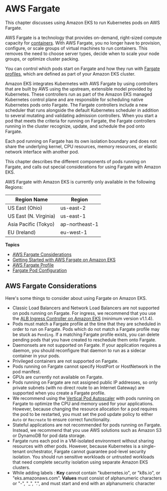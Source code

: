 # AWS Fargate<a name="fargate"></a>

This chapter discusses using Amazon EKS to run Kubernetes pods on AWS Fargate\.

AWS Fargate is a technology that provides on\-demand, right\-sized compute capacity for [containers](https://aws.amazon.com/what-are-containers)\. With AWS Fargate, you no longer have to provision, configure, or scale groups of virtual machines to run containers\. This removes the need to choose server types, decide when to scale your node groups, or optimize cluster packing\.

You can control which pods start on Fargate and how they run with [Fargate profiles](fargate-profile.md), which are defined as part of your Amazon EKS cluster\.

Amazon EKS integrates Kubernetes with AWS Fargate by using controllers that are built by AWS using the upstream, extensible model provided by Kubernetes\. These controllers run as part of the Amazon EKS managed Kubernetes control plane and are responsible for scheduling native Kubernetes pods onto Fargate\. The Fargate controllers include a new scheduler that runs alongside the default Kubernetes scheduler in addition to several mutating and validating admission controllers\. When you start a pod that meets the criteria for running on Fargate, the Fargate controllers running in the cluster recognize, update, and schedule the pod onto Fargate\.

Each pod running on Fargate has its own isolation boundary and does not share the underlying kernel, CPU resources, memory resources, or elastic network interface with another pod\.

This chapter describes the different components of pods running on Fargate, and calls out special considerations for using Fargate with Amazon EKS\.

AWS Fargate with Amazon EKS is currently only available in the following Regions:


| Region Name | Region | 
| --- | --- | 
| US East \(Ohio\) | us\-east\-2 | 
| US East \(N\. Virginia\) | us\-east\-1 | 
| Asia Pacific \(Tokyo\) | ap\-northeast\-1 | 
| EU \(Ireland\) | eu\-west\-1 | 

**Topics**
+ [AWS Fargate Considerations](#fargate-considerations)
+ [Getting Started with AWS Fargate on Amazon EKS](fargate-getting-started.md)
+ [AWS Fargate Profile](fargate-profile.md)
+ [Fargate Pod Configuration](fargate-pod-configuration.md)

## AWS Fargate Considerations<a name="fargate-considerations"></a>

Here's some things to consider about using Fargate on Amazon EKS\.
+ Classic Load Balancers and Network Load Balancers are not supported on pods running on Fargate\. For ingress, we recommend that you use the [ALB Ingress Controller on Amazon EKS](alb-ingress.md) \(minimum version v1\.1\.4\)\.
+ Pods must match a Fargate profile at the time that they are scheduled in order to run on Fargate\. Pods which do not match a Fargate profile may be stuck as `Pending`\. If a matching Fargate profile exists, you can delete pending pods that you have created to reschedule them onto Fargate\.
+ Daemonsets are not supported on Fargate\. If your application requires a daemon, you should reconfigure that daemon to run as a sidecar container in your pods\.
+ Privileged containers are not supported on Fargate\.
+ Pods running on Fargate cannot specify HostPort or HostNetwork in the pod manifest\.
+ GPUs are currently not available on Fargate\.
+ Pods running on Fargate are not assigned public IP addresses, so only private subnets \(with no direct route to an Internet Gateway\) are supported when you create a Fargate profile\.
+ We recommend using the [Vertical Pod Autoscaler](vertical-pod-autoscaler.md) with pods running on Fargate to optimize the CPU and memory used for your applications\. However, because changing the resource allocation for a pod requires the pod to be restarted, you must set the pod update policy to either `Auto` or `Recreate` to ensure correct functionality\.
+ Stateful applications are not recommended for pods running on Fargate\. Instead, we recommend that you use AWS solutions such as Amazon S3 or DynamoDB for pod data storage\.
+ Fargate runs each pod in a VM\-isolated environment without sharing resources with other pods\. However, because Kubernetes is a single\-tenant orchestrator, Fargate cannot guarantee pod\-level security isolation\. You should run sensitive workloads or untrusted workloads that need complete security isolation using separate Amazon EKS clusters\.
+ While adding labels : **Key** cannot contain "kubernetes.io", or "k8s.io", or "eks.amazonaws.com". **Values** must consist of alphanumeric characters or "-", "_", ".", and must start and end with an alphanumeric character
